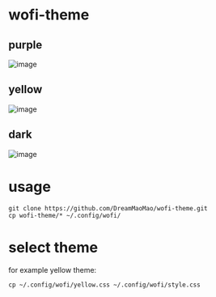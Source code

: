 # wofi-theme
## purple
![image](https://github.com/DreamMaoMao/wofi-theme/assets/30348075/aba946fa-7464-4cc5-b9d5-164dd63efc4c)

## yellow
![image](https://github.com/DreamMaoMao/wofi-theme/assets/30348075/fdf5dcb2-bf2b-4ef8-bb5f-7397d276eb1e)


## dark
![image](https://github.com/DreamMaoMao/wofi-theme/assets/30348075/c5b6631b-44ad-4c34-8004-07f9385958b0)


# usage
```
git clone https://github.com/DreamMaoMao/wofi-theme.git
cp wofi-theme/* ~/.config/wofi/
```

# select theme
for example yellow theme:
```
cp ~/.config/wofi/yellow.css ~/.config/wofi/style.css
```
